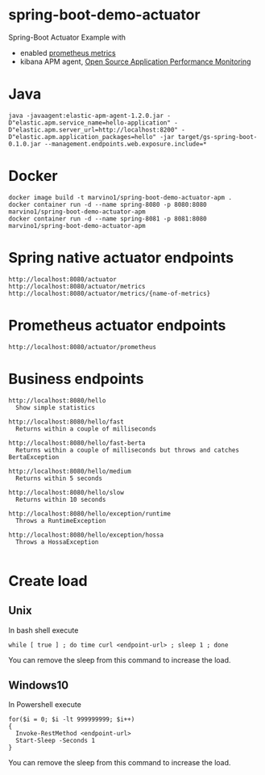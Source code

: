 # spring-boot-demo-actuator
Spring-Boot Actuator Example with 
* enabled [prometheus metrics](https://prometheus.io/)
* kibana APM agent, [Open Source Application Performance Monitoring](https://www.elastic.co/solutions/apm)

# Java
```
java -javaagent:elastic-apm-agent-1.2.0.jar -D"elastic.apm.service_name=hello-application" -D"elastic.apm.server_url=http://localhost:8200" -D"elastic.apm.application_packages=hello" -jar target/gs-spring-boot-0.1.0.jar --management.endpoints.web.exposure.include=*
```
# Docker
```
docker image build -t marvino1/spring-boot-demo-actuator-apm .
docker container run -d --name spring-8080 -p 8080:8080 marvino1/spring-boot-demo-actuator-apm
docker container run -d --name spring-8081 -p 8081:8080 marvino1/spring-boot-demo-actuator-apm
```

# Spring native actuator endpoints
```
http://localhost:8080/actuator
http://localhost:8080/actuator/metrics
http://localhost:8080/actuator/metrics/{name-of-metrics}
```
# Prometheus actuator endpoints
```
http://localhost:8080/actuator/prometheus
```


# Business endpoints 
```
http://localhost:8080/hello
  Show simple statistics
  
http://localhost:8080/hello/fast  
  Returns within a couple of milliseconds  

http://localhost:8080/hello/fast-berta
  Returns within a couple of milliseconds but throws and catches BertaException 
  
http://localhost:8080/hello/medium
  Returns within 5 seconds

http://localhost:8080/hello/slow
  Returns within 10 seconds
  
http://localhost:8080/hello/exception/runtime
  Throws a RuntimeException

http://localhost:8080/hello/exception/hossa
  Throws a HossaException
    
```

# Create load
## Unix
In bash shell execute
```
while [ true ] ; do time curl <endpoint-url> ; sleep 1 ; done
```
You can remove the sleep from this command to increase the load.

## Windows10
In Powershell execute 
```
for($i = 0; $i -lt 999999999; $i++)
{
  Invoke-RestMethod <endpoint-url>
  Start-Sleep -Seconds 1
}
```
You can remove the sleep from this command to increase the load.

